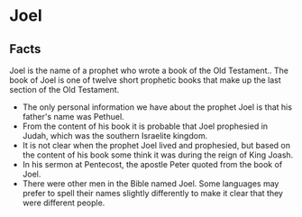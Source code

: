 # Joel

## Facts

Joel is the name of a prophet who wrote a book of the Old Testament.. The book of Joel is one of twelve short prophetic books that make up the last section of the Old Testament.

* The only personal information we have about the prophet Joel is that his father's name was Pethuel.
* From the content of his book it is probable that Joel prophesied in Judah, which was the southern Israelite kingdom.
* It is not clear when the prophet Joel lived and prophesied, but based on the content of his book some think it was during the reign of King Joash.
* In his sermon at Pentecost, the apostle Peter quoted from the book of Joel.
* There were other men in the Bible named Joel. Some languages may prefer to spell their names slightly differently to make it clear that they were different people.